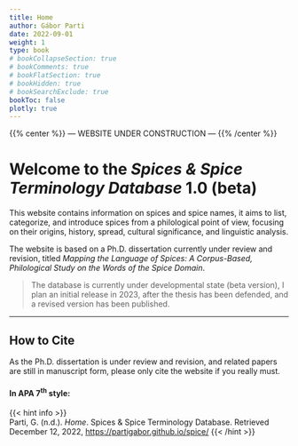 ```yaml
---
title: Home
author: Gábor Parti
date: 2022-09-01
weight: 1
type: book
# bookCollapseSection: true
# bookComments: true
# bookFlatSection: true
# bookHidden: true
# bookSearchExclude: true
bookToc: false
plotly: true
---
```


{{% center %}}
— WEBSITE UNDER CONSTRUCTION —
{{% /center %}}

# Welcome to the *Spices & Spice Terminology Database* 1.0 (beta)



This website contains information on spices and spice names, it aims to list, categorize, and introduce spices from a philological point of view, focusing on their origins, history, spread, cultural significance, and linguistic analysis.

The website is based on a Ph.D. dissertation currently under review and revision, titled *Mapping the Language of Spices: A Corpus-Based, Philological Study on the Words of the Spice Domain*.



>The database is currently under developmental state (beta version), I plan an initial release in 2023, after the thesis has been defended, and a revised version has been published.

<!-- 
{{< columns >}}

## The Spices

A

## The Nomenclature

B

{{< /columns >}} -->

***

## How to Cite

As the Ph.D. dissertation is under review and revision, and related papers are still in manuscript form, please only cite the website if you really must.

#### In APA 7<sup>th</sup> style:

{{< hint info >}}  
Parti, G. (n.d.). *Home*. Spices & Spice Terminology Database. Retrieved December 12, 2022, https://partigabor.github.io/spice/
{{< /hint >}}

